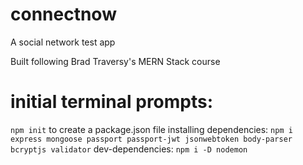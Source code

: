 # connectnow
A social network test app

Built following Brad Traversy's MERN Stack course

# initial terminal prompts:

`npm init` to create a package.json file
installing dependencies:
`npm i express mongoose passport passport-jwt jsonwebtoken body-parser bcryptjs validator`
dev-dependencies:
`npm i -D nodemon` 

